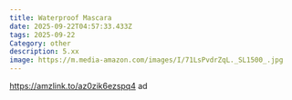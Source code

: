 ```yaml
---
title: Waterproof Mascara
date: 2025-09-22T04:57:33.433Z
tags: 2025-09-22
Category: other
description: 5.xx
image: https://m.media-amazon.com/images/I/71LsPvdrZqL._SL1500_.jpg
---
```

https://amzlink.to/az0zik6ezspq4 ad